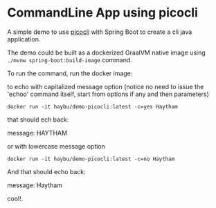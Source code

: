 # CommandLine App using picocli

A simple demo to use [picocli](https://picocli.info/#_introduction) with Spring Boot to create a cli java application.

The demo could be built as a dockerized GraalVM native image using ```./mvnw spring-boot:build-image``` command.

To run the command, run the docker image:

to echo with capitalized message option (notice no need to issue the 'echoo' command itself, start from options if any and then parameters)
```shell
docker run -it haybu/demo-picocli:latest -c=yes Haytham
```

that should ech back:

message: HAYTHAM

or with lowercase message option

```shell
docker run -it haybu/demo-picocli:latest -c=no Haytham
```
And that should echo back:

message: Haytham

cool!.
